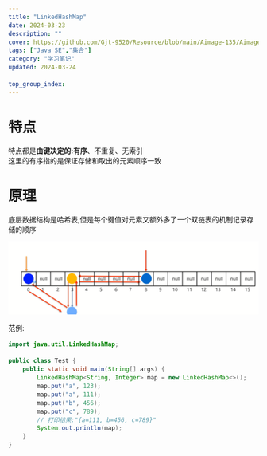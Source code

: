 ```yaml
---
title: "LinkedHashMap"
date: 2024-03-23
description: ""
cover: https://github.com/Gjt-9520/Resource/blob/main/Aimage-135/Aimage106.jpg?raw=true
tags: ["Java SE","集合"]
category: "学习笔记"
updated: 2024-03-24

top_group_index:
---
```


# 特点

特点都是**由键决定的:有序**、不重复、无索引                      
这里的有序指的是保证存储和取出的元素顺序一致

# 原理

底层数据结构是哈希表,但是每个键值对元素又额外多了一个双链表的机制记录存储的顺序          

![LinkedHashMap底层原理](../images/LinkedHashMap底层原理.png)

范例:

```java
import java.util.LinkedHashMap;

public class Test {
    public static void main(String[] args) {
        LinkedHashMap<String, Integer> map = new LinkedHashMap<>();
        map.put("a", 123);
        map.put("a", 111);
        map.put("b", 456);
        map.put("c", 789);
        // 打印结果:"{a=111, b=456, c=789}"
        System.out.println(map);
    }
}
```